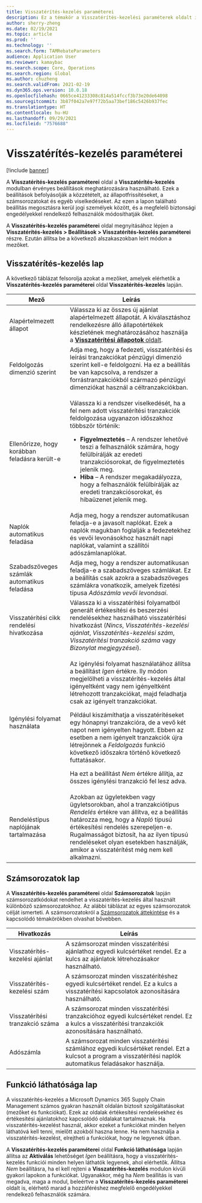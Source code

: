 ```yaml
---
title: Visszatérítés-kezelés paraméterei
description: Ez a témakör a Visszatérítés-kezelési paraméterek oldalt ismerteti. Ez az oldal olyan beállításokat tartalmaz, amelyek befolyásolják a közzétételt, az állapotfrissítéseket, a számsorozatokat és egyéb viselkedéseket.
author: sherry-zheng
ms.date: 02/19/2021
ms.topic: article
ms.prod: ''
ms.technology: ''
ms.search.form: TAMRebateParameters
audience: Application User
ms.reviewer: kamaybac
ms.search.scope: Core, Operations
ms.search.region: Global
ms.author: chuzheng
ms.search.validFrom: 2021-02-19
ms.dyn365.ops.version: 10.0.18
ms.openlocfilehash: 0665ce41233308c814a514fccf3b73e20de64098
ms.sourcegitcommit: 3b87f042a7e97f72b5aa73bef186c5426b937fec
ms.translationtype: HT
ms.contentlocale: hu-HU
ms.lasthandoff: 09/29/2021
ms.locfileid: "7576688"
---
```

# <a name="rebate-management-parameters"></a>Visszatérítés-kezelés paraméterei

[!include [banner](../includes/banner.md)]

A **Visszatérítés-kezelés paraméterei** oldal a **Visszatérítés-kezelés** modulban érvényes beállítások meghatározására használható. Ezek a beállítások befolyásolják a közzétételt, az állapotfrissítéseket, a számsorozatokat és egyéb viselkedéseket. Az ezen a lapon található beállítás megosztásra kerül jogi személyek között, és a megfelelő biztonsági engedélyekkel rendelkező felhasználók módosíthatják őket.

A **Visszatérítés-kezelés paraméterei** oldal megnyitásához lépjen a **Visszatérítés-kezelés \> Beállítások \> Visszatérítés-kezelés paraméterei** részre. Ezután állítsa be a következő alszakaszokban leírt módon a mezőket.

## <a name="rebate-management-tab"></a>Visszatérítés-kezelés lap

A következő táblázat felsorolja azokat a mezőket, amelyek elérhetők a **Visszatérítés-kezelés paraméterei** oldal **Visszatérítés-kezelés** lapján.

| Mező | Leírás |
|---|---|
| Alapértelmezett állapot | Válassza ki az összes új ajánlat alapértelmezett állapotát. A kiválasztáshoz rendelkezésre álló állapotértékek készletének meghatározásához használja a [**Visszatérítési állapotok** oldalt](rebate-statuses.md). |
| Feldolgozás dimenzió szerint | Adja meg, hogy a fedezeti, visszatérítési és leírási tranzakciókat pénzügyi dimenzió szerint kell-e feldolgozni. Ha ez a beállítás be van kapcsolva, a rendszer a forrástranzakciókból származó pénzügyi dimenziókat használ a céltranzakciókban. |
| Ellenőrizze, hogy korábban feladásra került-e | <p>Válassza ki a rendszer viselkedését, ha a fel nem adott visszatérítési tranzakciók feldolgozása ugyanazon időszakhoz többször történik:</p><ul><li>**Figyelmeztetés** – A rendszer lehetővé teszi a felhasználók számára, hogy felülbírálják az eredeti tranzakciósorokat, de figyelmeztetés jelenik meg.</li><li>**Hiba** – A rendszer megakadályozza, hogy a felhasználók felülbírálják az eredeti tranzakciósorokat, és hibaüzenet jelenik meg. |
| Naplók automatikus feladása | Adja meg, hogy a rendszer automatikusan feladja-e a javasolt naplókat. Ezek a naplók magukban foglalják a fedezetekhez és vevői levonásokhoz használt napi naplókat, valamint a szállítói adószámlanaplókat. |
| Szabadszöveges számlák automatikus feladása | Adja meg, hogy a rendszer automatikusan feladja-e a szabadszöveges számlákat. Ez a beállítás csak azokra a szabadszöveges számlákra vonatkozik, amelyek fizetési típusa *Adószámla vevői levonásai*. |
| Visszatérítési cikk rendelési hivatkozása | Válassza ki a visszatérítési folyamatból generált értékesítési és beszerzési rendelésekhez használható visszatérítési hivatkozást (*Nincs*, *Visszatérítés-kezelési ajánlat*, *Visszatérítés-kezelési szám*, *Visszatérítési tranzakció száma* vagy *Bizonylat megjegyzései*). |
| Igénylési folyamat használata | <p>Az igénylési folyamat használatához állítsa a beállítást *Igen* értékre. Ily módon megjelölheti a visszatérítés-kezelés által igényeltként vagy nem igényeltként létrehozott tranzakciókat, majd feladhatja csak az igényelt tranzakciókat.</p><p>Például kiszámíthatja a visszatérítéseket egy hónapnyi tranzakcióra, de a vevő két napot nem igényelten hagyott. Ebben az esetben a nem igényelt tranzakciók újra létrejönnek a *Feldolgozás* funkció következő időszakra történő következő futtatásakor.</p><p>Ha ezt a beállítást *Nem* értékre állítja, az összes igénylési tranzakció fel lesz adva.</p> |
| Rendeléstípus naplójának tartalmazása | Azokban az ügyletekben vagy ügyletsorokban, ahol a tranzakciótípus *Rendelés* értékre van állítva, ez a beállítás határozza meg, hogy a *Napló* típusú értékesítési rendelés szerepeljen-e. Rugalmasságot biztosít, ha az ilyen típusú rendeléseket olyan esetekben használják, amikor a visszatérítést még nem kell alkalmazni. |

## <a name="number-sequences-tab"></a>Számsorozatok lap

A **Visszatérítés-kezelés paraméterei** oldal **Számsorozatok** lapján számsorozatkódokat rendelhet a visszatérítés-kezelés által használt különböző számsorozatokhoz. Az alábbi táblázat az egyes számsorozatok célját ismerteti. A számsorozatokról a [Számsorozatok áttekintése](../../fin-ops-core/fin-ops/organization-administration/number-sequence-overview.md) és a kapcsolódó témakörökben olvashat bővebben.

| Hivatkozás | Leírás |
|---|---|
| Visszatérítés-kezelési ajánlat | A számsorozat minden visszatérítési ajánlathoz egyedi kulcsértéket rendel. Ez a kulcs az ajánlatok létrehozásakor használható. |
| Visszatérítés-kezelési szám | A számsorozat minden visszatérítéshez egyedi kulcsértéket rendel. Ez a kulcs a visszatérítési kapcsolatok azonosítására használható. |
| Visszatérítési tranzakció száma | A számsorozat minden visszatérítési tranzakcióhoz egyedi kulcsértéket rendel. Ez a kulcs a visszatérítési tranzakciók azonosítására használható. |
| Adószámla | A számsorozat minden visszatérítési számlához egyedi kulcsértéket rendel. Ezt a kulcsot a program a visszatérítési naplók automatikus feladásakor használja. |

## <a name="feature-visibility-tab"></a>Funkció láthatósága lap

A visszatérítés-kezelés a Microsoft Dynamics 365 Supply Chain Management számos gyakran használt oldalán biztosít szolgáltatásokat (mezőket és funkciókat). Ezek az oldalak értékesítési rendelésekhez és értékesítési ajánlatokhoz kapcsolódó oldalakat tartalmaznak. Ha visszatérítés-kezelést használ, akkor ezeket a funkciókat minden helyen láthatóvá kell tenni, mielőtt azokból haszna lenne. Ha nem használja a visszatérítés-kezelést, elrejtheti a funkciókat, hogy ne legyenek útban.

A **Visszatérítés-kezelés paraméterei** oldal **Funkció láthatósága** lapján állítsa az **Aktiválás** lehetőséget *Igen* beállításra, hogy a visszatérítés-kezelés funkciói minden helyen láthatók legyenek, ahol elérhetők. Állítsa *Nem* beállításra, ha el kell rejteni a **Visszatérítés-kezelés** modulon kívüli gyakori lapokon a funkciókat. Ugyanakkor, még ha *Nem* beállítás is van megadva, maga a modul, beleértve a **Visszatérítés-kezelés paraméterei** oldalt is, elérhető marad a hozzáféréshez megfelelő engedélyekkel rendelkező felhasználók számára.
